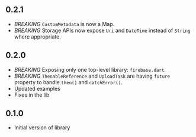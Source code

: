 ## 0.2.1
- *BREAKING* `CustomMetadata` is now a Map.
- *BREAKING* Storage APIs now expose `Uri` and `DateTime` instead of `String` where appropriate.

## 0.2.0

- *BREAKING* Exposing only one top-level library: `firebase.dart`.
- *BREAKING* `ThenableReference` and `UploadTask` are having `future` property to handle `then()` and `catchError()`.
- Updated examples
- Fixes in the lib

## 0.1.0

- Initial version of library
